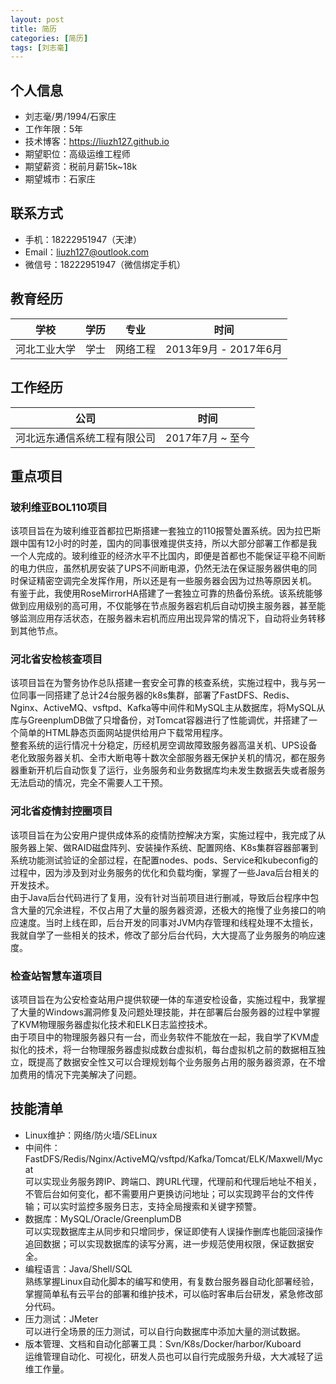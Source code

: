 ```yaml
---
layout: post
title: 简历
categories: [简历]
tags: [刘志毫]
---
```

## 个人信息
 - 刘志毫/男/1994/石家庄
 - 工作年限：5年
 - 技术博客：https://liuzh127.github.io
 - 期望职位：高级运维工程师
 - 期望薪资：税前月薪15k~18k
 - 期望城市：石家庄

 ## 联系方式
- 手机：18222951947（天津）
- Email：liuzh127@outlook.com
- 微信号：18222951947（微信绑定手机）

## 教育经历
|学校        |学历|专业    |时间                 |
|------------|----|-------|---------------------|
|河北工业大学|学士|网络工程|2013年9月 - 2017年6月|

## 工作经历
|公司                       |时间            |
|---------------------------|----------------|
|河北远东通信系统工程有限公司|2017年7月 ~ 至今|

## 重点项目
### 玻利维亚BOL110项目  
该项目旨在为玻利维亚首都拉巴斯搭建一套独立的110报警处置系统。因为拉巴斯跟中国有12小时的时差，国内的同事很难提供支持，所以大部分部署工作都是我一个人完成的。玻利维亚的经济水平不比国内，即便是首都也不能保证平稳不间断的电力供应，虽然机房安装了UPS不间断电源，仍然无法在保证服务器供电的同时保证精密空调完全发挥作用，所以还是有一些服务器会因为过热等原因关机。  
有鉴于此，我使用RoseMirrorHA搭建了一套独立可靠的热备份系统。该系统能够做到应用级别的高可用，不仅能够在节点服务器宕机后自动切换主服务器，甚至能够监测应用存活状态，在服务器未宕机而应用出现异常的情况下，自动将业务转移到其他节点。

### 河北省安检核查项目  
该项目旨在为警务协作总队搭建一套安全可靠的核查系统，实施过程中，我与另一位同事一同搭建了总计24台服务器的k8s集群，部署了FastDFS、Redis、Nginx、ActiveMQ、vsftpd、Kafka等中间件和MySQL主从数据库，将MySQL从库与GreenplumDB做了只增备份，对Tomcat容器进行了性能调优，并搭建了一个简单的HTML静态页面网站提供给用户下载常用程序。  
整套系统的运行情况十分稳定，历经机房空调故障致服务器高温关机、UPS设备老化致服务器关机、全市大断电等十数次全部服务器无保护关机的情况，都在服务器重新开机后自动恢复了运行，业务服务和业务数据库均未发生数据丢失或者服务无法启动的情况，完全不需要人工干预。

### 河北省疫情封控圈项目  
该项目旨在为公安用户提供成体系的疫情防控解决方案，实施过程中，我完成了从服务器上架、做RAID磁盘阵列、安装操作系统、配置网络、K8s集群容器部署到系统功能测试验证的全部过程，在配置nodes、pods、Service和kubeconfig的过程中，因为涉及到对业务服务的优化和负载均衡，掌握了一些Java后台相关的开发技术。  
由于Java后台代码进行了复用，没有针对当前项目进行删减，导致后台程序中包含大量的冗余进程，不仅占用了大量的服务器资源，还极大的拖慢了业务接口的响应速度。当时上线在即，后台开发的同事对JVM内存管理和线程处理不太擅长，我就自学了一些相关的技术，修改了部分后台代码，大大提高了业务服务的响应速度。
  
### 检查站智慧车道项目  
该项目旨在为公安检查站用户提供软硬一体的车道安检设备，实施过程中，我掌握了大量的Windows漏洞修复及问题处理技能，并在部署后台服务器的过程中掌握了KVM物理服务器虚拟化技术和ELK日志监控技术。  
由于项目中的物理服务器只有一台，而业务软件不能放在一起，我自学了KVM虚拟化的技术，将一台物理服务器虚拟成数台虚拟机，每台虚拟机之前的数据相互独立，既提高了数据安全性又可以合理规划每个业务服务占用的服务器资源，在不增加费用的情况下完美解决了问题。
  
## 技能清单
- Linux维护：网络/防火墙/SELinux  
- 中间件：FastDFS/Redis/Nginx/ActiveMQ/vsftpd/Kafka/Tomcat/ELK/Maxwell/Mycat  
可以实现业务服务跨IP、跨端口、跨URL代理，代理前和代理后地址不相关，不管后台如何变化，都不需要用户更换访问地址；可以实现跨平台的文件传输；可以实时监控多服务日志，支持全局搜索和关键字预警。
- 数据库：MySQL/Oracle/GreenplumDB  
可以实现数据库主从同步和只增同步，保证即使有人误操作删库也能回滚操作追回数据；可以实现数据库的读写分离，进一步规范使用权限，保证数据安全。
- 编程语言：Java/Shell/SQL  
熟练掌握Linux自动化脚本的编写和使用，有复数台服务器自动化部署经验，掌握简单私有云平台的部署和维护技术，可以临时客串后台研发，紧急修改部分代码。
- 压力测试：JMeter  
可以进行全场景的压力测试，可以自行向数据库中添加大量的测试数据。
- 版本管理、文档和自动化部署工具：Svn/K8s/Docker/harbor/Kuboard  
运维管理自动化、可视化，研发人员也可以自行完成服务升级，大大减轻了运维工作量。
